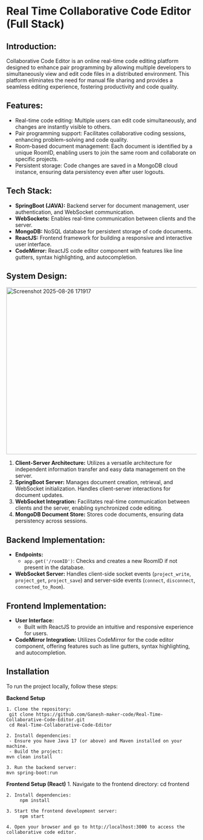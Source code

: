 # Real Time Collaborative Code Editor (Full Stack)

## Introduction:

Collaborative Code Editor is an online real-time code editing platform designed to enhance pair programming by allowing multiple developers to simultaneously view and edit code files in a distributed environment. This platform eliminates the need for manual file sharing and provides a seamless editing experience, fostering productivity and code quality.

## Features:

- Real-time code editing: Multiple users can edit code simultaneously, and changes are instantly visible to others.
- Pair programming support: Facilitates collaborative coding sessions, enhancing problem-solving and code quality.
- Room-based document management: Each document is identified by a unique RoomID, enabling users to join the same room and collaborate on specific projects.
- Persistent storage: Code changes are saved in a MongoDB cloud instance, ensuring data persistency even after user logouts.

## Tech Stack:

- **SpringBoot (JAVA):** Backend server for document management, user authentication, and WebSocket communication.
- **WebSockets:** Enables real-time communication between clients and the server.
- **MongoDB:** NoSQL database for persistent storage of code documents.
- **ReactJS:** Frontend framework for building a responsive and interactive user interface.
- **CodeMirror:** ReactJS code editor component with features like line gutters, syntax highlighting, and autocompletion.

## System Design:
<img width="1042" height="441" alt="Screenshot 2025-08-26 171917" src="https://github.com/user-attachments/assets/dbb07f9c-da4e-4d00-b415-7fc5569cc809" />

1. **Client-Server Architecture:** Utilizes a versatile architecture for independent information transfer and easy data management on the server.
2. **SpringBoot Server:** Manages document creation, retrieval, and WebSocket initialization. Handles client-server interactions for document updates.
3. **WebSocket Integration:** Facilitates real-time communication between clients and the server, enabling synchronized code editing.
4. **MongoDB Document Store:** Stores code documents, ensuring data persistency across sessions.

## Backend Implementation:

- **Endpoints:**
  - `app.get('/roomID')`: Checks and creates a new RoomID if not present in the database.
- **WebSocket Server:** Handles client-side socket events (`project_write`, `project_get`, `project_save`) and server-side events (`connect`, `disconnect`, `connected_to_Room`).

## Frontend Implementation:

- **User Interface:**
  - Built with ReactJS to provide an intuitive and responsive experience for users.
- **CodeMirror Integration:** Utilizes CodeMirror for the code editor component, offering features such as line gutters, syntax highlighting, and autocompletion.

## Installation
To run the project locally, follow these steps:

 **Backend Setup**
 
    1. Clone the repository:
     git clone https://github.com/Ganesh-maker-code/Real-Time-Collaborative-Code-Editor.git
     cd Real-Time-Collaborative-Code-Editor
    
    2. Install dependencies:
     - Ensure you have Java 17 (or above) and Maven installed on your machine.
     - Build the project:
    mvn clean install

    3. Run the backend server:
    mvn spring-boot:run
    
**Frontend Setup (React)**
    1. Navigate to the frontend directory:
         cd frontend
      
    2. Install dependencies:
         npm install
         
    3. Start the frontend development server:
         npm start
         
    4. Open your browser and go to http://localhost:3000 to access the collaborative code editor.
